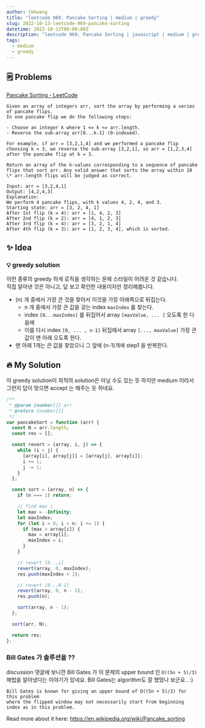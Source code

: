 ```yaml
---
author: tkhwang
title: "leetcode 969. Pancake Sorting | medium | greedy"
slug: 2022-10-13-leetcode-969-pancake-sorting
datetime: 2022-10-13T00:00:00Z
description: "leetcode 969. Pancake Sorting | javascript | medium | greedy"
tags:
  - medium
  - greedy
---
```


## 🗒️ Problems

[Pancake Sorting - LeetCode](https://leetcode.com/problems/pancake-sorting/)

```
Given an array of integers arr, sort the array by performing a series of pancake flips.
In one pancake flip we do the following steps:

- Choose an integer k where 1 <= k <= arr.length.
- Reverse the sub-array arr[0...k-1] (0-indexed).

For example, if arr = [3,2,1,4] and we performed a pancake flip choosing k = 3, we reverse the sub-array [3,2,1], so arr = [1,2,3,4] after the pancake flip at k = 3.

Return an array of the k-values corresponding to a sequence of pancake flips that sort arr. Any valid answer that sorts the array within 10 \* arr.length flips will be judged as correct.
```

```
Input: arr = [3,2,4,1]
Output: [4,2,4,3]
Explanation:
We perform 4 pancake flips, with k values 4, 2, 4, and 3.
Starting state: arr = [3, 2, 4, 1]
After 1st flip (k = 4): arr = [1, 4, 2, 3]
After 2nd flip (k = 2): arr = [4, 1, 2, 3]
After 3rd flip (k = 4): arr = [3, 2, 1, 4]
After 4th flip (k = 3): arr = [1, 2, 3, 4], which is sorted.
```

## ✨ Idea

### 💡 greedy solution

이런 종류의 greedy 하게 로직을 생각하는 문제 스타일이 어려운 것 같습니다. <br />
직접 알아낸 것은 아니고, 답 보고 확인한 내용이지만 정리해봅니다.

- (n) 개 중에서 가장 큰 것을 찾아서 이것을 가장 아래쪽으로 뒤집는다.
  - n 개 중에서 가장 큰 값을 갖는 index `maxIndex` 를 찾는다.
  - index `[0...maxIndex]` 를 뒤집어서 array `[maxValue, ... ]` 오도록 한 다음에
  - 이를 다시 index `[0, ... , n-1]` 뒤집에서 array `[..., maxValue]` 가장 큰 값이 맨 아래 오도록 한다.
- 맨 아래 1개는 큰 값을 찾았으니 그 앞에 (n-1)개에 step1 을 반복한다.

## 🔥 My Solution

이 greedy solution이 최적의 solution은 아닐 수도 있는 듯 하지만 medium 이라서 그런지 답이 맞으면 accept 는 해주는 듯 하네요.

```javascript
/**
 * @param {number[]} arr
 * @return {number[]}
 */
var pancakeSort = function (arr) {
  const N = arr.length;
  const res = [];

  const revert = (array, i, j) => {
    while (i < j) {
      [array[i], array[j]] = [array[j], array[i]];
      i += 1;
      j -= 1;
    }
  };

  const sort = (array, n) => {
    if (n === 1) return;

    // find max i
    let max = -Infinity;
    let maxIndex;
    for (let i = 0; i < n; i += 1) {
      if (max < array[i]) {
        max = array[i];
        maxIndex = i;
      }
    }

    // revert [0...i]
    revert(array, 0, maxIndex);
    res.push(maxIndex + 1);

    // revert [0...N-1]
    revert(array, 0, n - 1);
    res.push(n);

    sort(array, n - 1);
  };

  sort(arr, N);

  return res;
};
```

### Bill Gates 가 솔루션을 ??

discussion 댓글에 보니깐 Bill Gates 가 이 문제의 upper bound 인 `O((5n + 5)/3)` 해법을 알아냈다는 이야기가 있네요. Bill Gates는 algorithm도 잘 했었나 보군요.. :)

```
Bill Gates is known for giving an upper bound of O((5n + 5)/3) for this problem
where the flipped window may not necessarily start from beginning index as in this problem.
```

Read more about it here: https://en.wikipedia.org/wiki/Pancake_sorting
